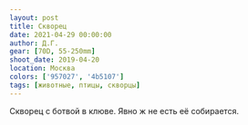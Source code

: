 ```yaml
---
layout: post
title: Скворец
date: 2021-04-29 00:00:00
author: Д.Г.
gear: [70D, 55-250mm]
shoot_date: 2019-04-20
location: Москва
colors: ['957027', '4b5107']
tags: [животные, птицы, скворцы]
---
```

Скворец с ботвой в клюве. Явно ж не есть её собирается.
